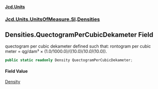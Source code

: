 #### [Jcd.Units](index.md 'index')
### [Jcd.Units.UnitsOfMeasure.SI](Jcd.Units.UnitsOfMeasure.SI.md 'Jcd.Units.UnitsOfMeasure.SI').[Densities](Densities.md 'Jcd.Units.UnitsOfMeasure.SI.Densities')

## Densities.QuectogramPerCubicDekameter Field

quectogram per cubic dekameter defined such that: rontogram per cubic meter = qg/dam³ × (1.0/1000.0)/((10.0)*(10.0)*(10.0)).

```csharp
public static readonly Density QuectogramPerCubicDekameter;
```

#### Field Value
[Density](Density.md 'Jcd.Units.UnitTypes.Density')